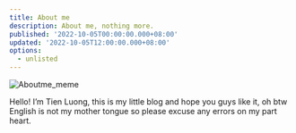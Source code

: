 ```yaml
---
title: About me
description: About me, nothing more.
published: '2022-10-05T00:00:00.000+08:00'
updated: '2022-10-05T12:00:00.000+08:00'
options:
  - unlisted
---
```


![Aboutme_meme](https://media.tenor.com/JLiaIiilIWUAAAAC/hiding-into-bush.gif)

Hello! I’m Tien Luong, this is my little blog and hope you guys like it, oh btw English is not my mother tongue so please excuse any errors on my part heart.